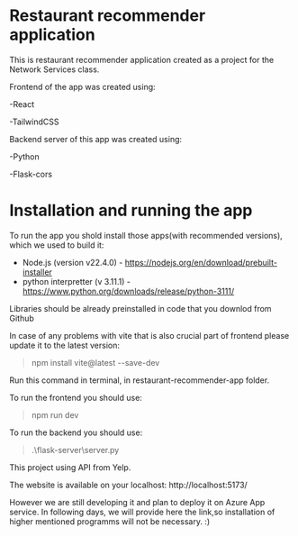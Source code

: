 # Restaurant recommender application

This is restaurant recommender application created as a project for the Network Services class.

Frontend of the app was created using:

-React

-TailwindCSS

Backend server of this app was created using:

-Python

-Flask-cors

# Installation and running the app
To run the app you shold install those apps(with recommended versions), which we used to build it:
- Node.js (version v22.4.0) - https://nodejs.org/en/download/prebuilt-installer
- python interpretter (v 3.11.1) - https://www.python.org/downloads/release/python-3111/

Libraries should be already preinstalled in code that you downlod from Github

In case of any problems with vite that is also crucial part of frontend please update it to the latest version:
>npm install vite@latest --save-dev

Run this command in terminal, in restaurant-recommender-app folder.

To run the frontend you should use:

>npm run dev 

To run the backend you should use:

>.\flask-server\server.py

This project using API from Yelp.

The website is available on your localhost: http://localhost:5173/ 

However we are still developing it and plan to deploy it on Azure App service. In following days, we will provide here the link,so installation of higher mentioned programms will not be necessary. :)
